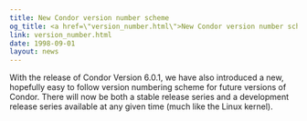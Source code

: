 ```yaml
---
title: New Condor version number scheme
og_title: <a href=\"version_number.html\">New Condor version number scheme</a>.
link: version_number.html
date: 1998-09-01
layout: news
---
```


With the release of Condor Version 6.0.1, we have also introduced a new, hopefully easy to follow version numbering scheme for future versions of Condor.  There will now be both a stable release series and a development release series available at any given time (much like the Linux kernel). 
